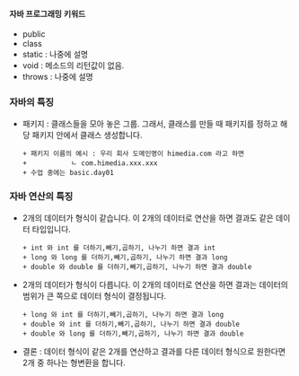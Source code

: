 
#### 자바 프로그래밍 키워드

- public
- class
- static : 나중에 설명
- void : 메소드의 리턴값이 없음.
- throws : 나중에 설명

### 자바의 특징

- 패키지 : 클래스들을 모아 놓은 그룹. 그래서, 클래스를 만들 때 패키지를 정하고 해당 패키지 안에서 클래스 생성합니다.

      + 패키지 이름의 예시 : 우리 회사 도메인명이 himedia.com 라고 하면
      +           ㄴ com.himedia.xxx.xxx
      + 수업 중에는 basic.day01

### 자바 연산의 특징

- 2개의 데이터가 형식이 같습니다. 이 2개의 데이터로 연산을 하면 결과도 같은 데이터 타입입니다.

      + int 와 int 를 더하기,빼기,곱하기, 나누기 하면 결과 int
      + long 와 long 를 더하기,빼기,곱하기, 나누기 하면 결과 long
      + double 와 double 를 더하기,빼기,곱하기, 나누기 하면 결과 double

- 2개의 데이터가 형식이 다릅니다. 이 2개의 데이터로 연산을 하면 결과는
데이터의 범위가 큰 쪽으로 데이터 형식이 결정됩니다.

      + long 와 int 를 더하기,빼기,곱하기, 나누기 하면 결과 long
      + double 와 int 를 더하기,빼기,곱하기, 나누기 하면 결과 double
      + double 와 long 를 더하기,빼기,곱하기, 나누기 하면 결과 double

- 결론 : 데이터 형식이 같은 2개를 연산하고 결과를 다른 데이터 형식으로 원한다면 2개 중 하나는 형변환을 합니다.    